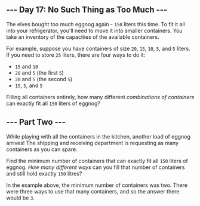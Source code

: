 <h2>--- Day 17: No Such Thing as Too Much ---</h2><p>The elves bought too much eggnog again - <code>150</code> liters this time.  To fit it all into your refrigerator, you'll need to move it into smaller containers.  You take an inventory of the capacities of the available containers.</p>
<p>For example, suppose you have containers of size <code>20</code>, <code>15</code>, <code>10</code>, <code>5</code>, and <code>5</code> liters.  If you need to store <code>25</code> liters, there are four ways to do it:</p>
<ul>
<li><code>15</code> and <code>10</code></li>
<li><code>20</code> and <code>5</code> (the first <code>5</code>)</li>
<li><code>20</code> and <code>5</code> (the second <code>5</code>)</li>
<li><code>15</code>, <code>5</code>, and <code>5</code></li>
</ul>
<p>Filling all containers entirely, how many different <em>combinations of containers</em> can exactly fit all <code>150</code> liters of eggnog?</p>

<h2 id="part2">--- Part Two ---</h2><p>While playing with all the containers in the kitchen, another load of eggnog <span title="Apparently, Amazon ships to the North Pole now.">arrives</span>!  The shipping and receiving department is requesting as many containers as you can spare.</p>
<p>Find the minimum number of containers that can exactly fit all <code>150</code> liters of eggnog.  <em>How many different ways</em> can you fill that number of containers and still hold exactly <code>150</code> litres?</p>
<p>In the example above, the minimum number of containers was two.  There were three ways to use that many containers, and so the answer there would be <code>3</code>.</p>
<p></p>
